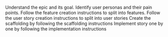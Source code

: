 Understand the epic and its goal.
Identify user personas and their pain points.
Follow the  feature creation instructions to split into features.
Follow the user story creation instructions to split into user stories
Create the scaffolding by following the scaffolding instructions
Implement story one by one by following the implementation instructions